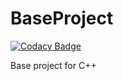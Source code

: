 BaseProject
===========

[![Codacy Badge](https://api.codacy.com/project/badge/Grade/8de598011bda45679591a15473a504a0)](https://app.codacy.com/app/bulgarelli/agilesci1?utm_source=github.com&utm_medium=referral&utm_content=AGILESCIENCE/agilesci1&utm_campaign=Badge_Grade_Dashboard)

Base project for C++
